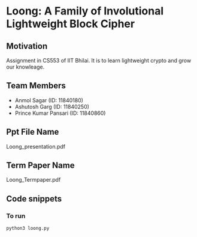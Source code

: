 # Loong: A Family of Involutional Lightweight Block Cipher

## Motivation
Assignment in CS553 of IIT Bhilai. It is to learn lightweight crypto and grow our knowleage.

## Team Members
- Anmol Sagar (ID: 11840180)
- Ashutosh Garg (ID: 11840250)
- Prince Kumar Pansari (ID: 11840860)

## Ppt File Name
Loong_presentation.pdf

## Term Paper Name
Loong_Termpaper.pdf

## Code snippets
### To run
```sh
python3 loong.py 
```



